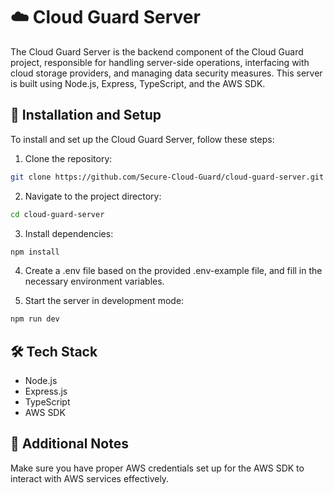# ☁️ Cloud Guard Server
The Cloud Guard Server is the backend component of the Cloud Guard project, responsible for handling server-side operations, interfacing with cloud storage providers, and managing data security measures. This server is built using Node.js, Express, TypeScript, and the AWS SDK.

## 🚀 Installation and Setup
To install and set up the Cloud Guard Server, follow these steps:

1. Clone the repository:

```bash
git clone https://github.com/Secure-Cloud-Guard/cloud-guard-server.git
```

2. Navigate to the project directory:

```bash
cd cloud-guard-server
```

3. Install dependencies:

```bash
npm install
```

4. Create a .env file based on the provided .env-example file, and fill in the necessary environment variables.

5. Start the server in development mode:

```bash
npm run dev
```

## 🛠️ Tech Stack
- Node.js
- Express.js
- TypeScript
- AWS SDK

## 📝 Additional Notes
Make sure you have proper AWS credentials set up for the AWS SDK to interact with AWS services effectively.
